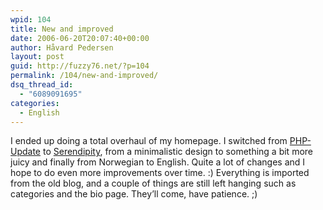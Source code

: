 ```yaml
---
wpid: 104
title: New and improved
date: 2006-06-20T20:07:40+00:00
author: Håvard Pedersen
layout: post
guid: http://fuzzy76.net/?p=104
permalink: /104/new-and-improved/
dsq_thread_id:
  - "6089091695"
categories:
  - English
---
```

I ended up doing a total overhaul of my homepage. I switched from [PHP-Update](http://www.php-update.co.uk) to [Serendipity](http://www.s9y.org), from a minimalistic design to something a bit more juicy and finally from Norwegian to English. Quite a lot of changes and I hope to do even more improvements over time. :) Everything is imported from the old blog, and a couple of things are still left hanging such as categories and the bio page. They&#8217;ll come, have patience. ;)
